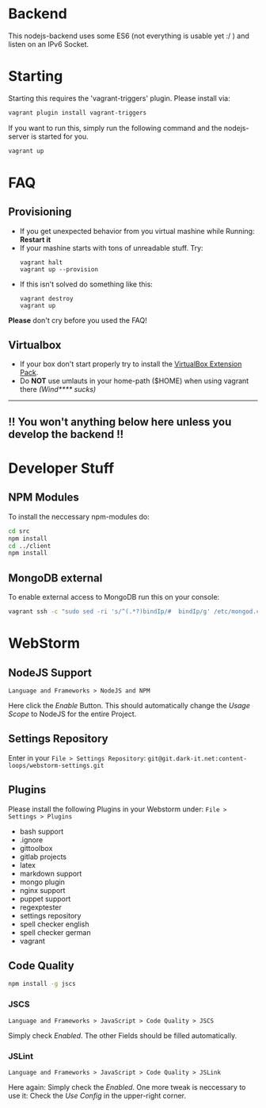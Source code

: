 # Backend
This nodejs-backend uses some ES6 (not everything is usable yet :/ ) and listen on an IPv6 Socket.

# Starting
Starting this requires the 'vagrant-triggers' plugin.
Please install via:

```bash
vagrant plugin install vagrant-triggers
```

If you want to run this, simply run the following command and the nodejs-server is started for you.

```bash
vagrant up
```

# FAQ

## Provisioning

- If you get unexpected behavior from you virtual mashine while Running:
    __Restart it__
- If your mashine starts with tons of unreadable stuff. Try:
    ```
    vagrant halt
    vagrant up --provision
    ```
- If this isn't solved do something like this:
    ```
    vagrant destroy
    vagrant up
    ```

__Please__ don't cry before you used the FAQ!

## Virtualbox

- If your box don't start properly try to install the
[VirtualBox Extension Pack](https://www.virtualbox.org/wiki/Downloads).
- Do __NOT__ use umlauts in your home-path ($HOME) when using vagrant there
_(Wind**** sucks)_


---
!! You __won't__ anything below here unless you develop the backend !!
---
# Developer Stuff

## NPM Modules
To install the neccessary npm-modules do:
```bash
cd src
npm install
cd ../client
npm install
```

## MongoDB external
To enable external access to MongoDB run this on your console:

```bash
vagrant ssh -c "sudo sed -ri 's/^(.*?)bindIp/#  bindIp/g' /etc/mongod.conf; sudo systemctl restart mongod"
```

# WebStorm

## NodeJS Support
`Language and Frameworks > NodeJS and NPM`

Here click the _Enable_ Button. This should automatically change the _Usage Scope_ to NodeJS for the entire Project.

## Settings Repository

Enter in your `File > Settings Repository`:
`git@git.dark-it.net:content-loops/webstorm-settings.git`

## Plugins

Please install the following Plugins in your Webstorm under:
`File > Settings > Plugins`

- bash support
- .ignore
- gittoolbox
- gitlab projects
- latex
- markdown support
- mongo plugin
- nginx support
- puppet support
- regexptester
- settings repository
- spell checker english
- spell checker german
- vagrant

## Code Quality

```bash
npm install -g jscs
```

### JSCS
`Language and Frameworks > JavaScript > Code Quality > JSCS`

Simply check _Enabled_. The other Fields should be filled automatically.

### JSLint
`Language and Frameworks > JavaScript > Code Quality > JSLink`

Here again: Simply check the _Enabled_. One more tweak is neccessary to use it:
Check the _Use Config_ in the upper-right corner.
